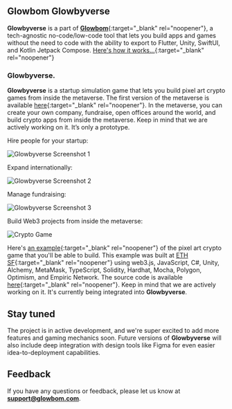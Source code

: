 ## Glowbom Glowbyverse

**Glowbyverse** is a part of [**Glowbom**](https://glowbom.com/){:target="_blank" rel="noopener"}, a tech-agnostic no-code/low-code tool that lets you build apps and games without the need to code with the ability to export to Flutter, Unity, SwiftUI, and Kotlin Jetpack Compose. [Here's how it works...](https://www.youtube.com/watch?v=nEnlP_f0jG4){:target="_blank" rel="noopener"}
 
### Glowbyverse.

**Glowbyverse** is a startup simulation game that lets you build pixel art crypto games from inside the metaverse. The first version of the metaverse is available [here](https://glowbyverse.netlify.app/){:target="_blank" rel="noopener"}. In the metaverse, you can create your own company, fundraise, open offices around the world, and build crypto apps from inside the metaverse. Keep in mind that we are actively working on it. It’s only a prototype.

Hire people for your startup:

![Glowbyverse Screenshot 1](https://user-images.githubusercontent.com/2455891/203463372-a982babf-c600-4ad1-be9a-0722f51c47dd.jpg)


Expand internationally:

![Glowbyverse Screenshot 2](https://user-images.githubusercontent.com/2455891/203463049-cacc810f-95d6-4cca-9f1d-755987e7091b.jpg)


Manage fundraising:

![Glowbyverse Screenshot 3](https://user-images.githubusercontent.com/2455891/203463051-95a3f803-1409-46ee-bf4b-55447ad228c5.jpg)


Build Web3 projects from inside the metaverse:

![Crypto Game](https://user-images.githubusercontent.com/2455891/203461871-0d693506-bed3-4f93-a968-ceb3115d053e.jpg)



Here's [an example](https://crypto-journey.netlify.app/){:target="_blank" rel="noopener"} of the pixel art crypto game that you'll be able to build. This example was built at [ETH SF](https://sf.ethglobal.com/){:target="_blank" rel="noopener"} using web3.js, JavaScript, C#, Unity, Alchemy, MetaMask, TypeScript, Solidity, Hardhat, Mocha, Polygon, Optimism, and Empiric Network. The source code is available [here](https://github.com/globalsculptor/crypto-journey){:target="_blank" rel="noopener"}. Keep in mind that we are actively working on it. It's currently being integrated into **Glowbyverse**. 

## Stay tuned

The project is in active development, and we're super excited to add more features and gaming mechanics soon. Future versions of **Glowbyverse** will also include deep integration with design tools like Figma for even easier idea-to-deployment capabilities. 

## Feedback

If you have any questions or feedback, please let us know at **support@glowbom.com**.
